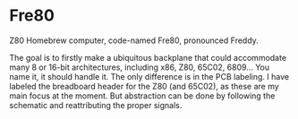 # Fre80
 Z80 Homebrew computer, code-named Fre80, pronounced Freddy.

 The goal is to firstly make a ubiquitous backplane that could accommodate many 8 or 16-bit architectures, including x86, Z80, 65C02, 6809... You name it, it should handle it. The only difference is in the PCB labeling. I have labeled the breadboard header for the Z80 (and 65C02), as these are my main focus at the moment. But abstraction can be done by following the schematic and reattributing the proper signals.
